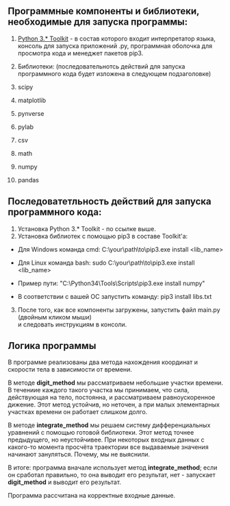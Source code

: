 ## Программные компоненты и библиотеки, необходимые для запуска программы:

1. [Python 3.* Toolkit](https://www.python.org/downloads/) - в состав которого входит интерпретатор языка,   
консоль для запуска приложений .py, программная оболочка для просмотра кода и менеджет пакетов pip3.

2. Библиотеки: (последовательнотсь действий для запуска программного кода будет изложена в следующем подзаголовке)
  1. scipy
  2. matplotlib 
  3. pynverse
  4. pylab
  5. csv
  6. math
  7. numpy
  8. pandas

## Последоватетльность действий для запуска программного кода:

1. Установка Python 3.* Toolkit - по ссылке выше.
2. Установка библиотек с помощью pip3 в составе Toolkit'а:
  * Для Windows команда cmd: C:\your\path\to\pip3.exe install <lib_name>
  * Для Linux команда bash: sudo C:\your\path\to\pip3.exe install <lib_name>
  * Пример пути: "C:\Python34\Tools\Scripts\pip3.exe install numpy"

  * В соответствии с вашей ОС запустить команду: pip3 install libs.txt

3. После того, как все компоненты загружены, запустить файл main.py (двойным кликом мыши)   
и следовать инструкциям в консоли.

## Логика программы
В программе реализованы два метода нахождения координат и скорости тела в зависимости от времени. 

В методе **digit_method** мы рассматриваем небольшие участки времени. В течениие каждого такого участка мы принимаем, что сила, 
действующая на тело, постоянна, и рассматриваем равноускоренное дижение. Этот метод устойчив, но неточен, а при малых элементарных 
участках времени он работает слишком долго.

В методе **integrate_method** мы решаем систему дифференциальных уравнений с помощью готовой библиотеки. Этот метод точнее предыдущего, 
но неустойчивее. При некоторых входных данных с какого-то момента просчёта траектории все выдаваемые значения начинают зануляться. 
Почему, мы не выяснили.

В итоге: программа вначале использует метод **integrate_method**; если он сработал правильно, то она выводит его результат, нет - 
запускает **digit_method** и выводит его результат.

Программа рассчитана на корректные входные данные.
